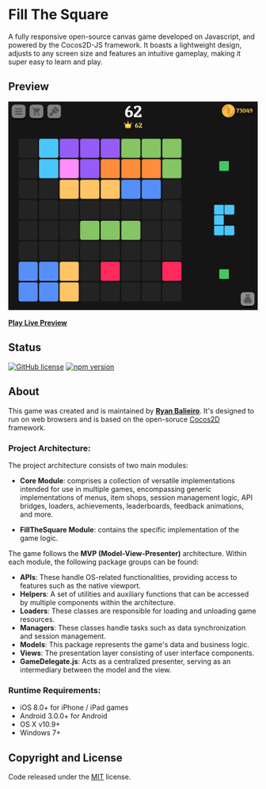 # Fill The Square

A fully responsive open-source canvas game developed on Javascript, and powered by the Cocos2D-JS framework. It boasts a lightweight design, adjusts to any screen size and features an intuitive gameplay, making it super easy to learn and play.

## Preview
![alt tag1](screenshots/gameplay.png)

**[Play Live Preview](https://ryanbalieiro.github.io/fill-the-square/)**

## Status

[![GitHub license](https://img.shields.io/badge/license-MIT-blue.svg)](https://raw.githubusercontent.com/StartBootstrap/startbootstrap-agency/master/LICENSE)
[![npm version](https://img.shields.io/npm/v/startbootstrap-agency.svg)](https://www.npmjs.com/package/startbootstrap-agency)

## About

This game was created and is maintained by **[Ryan Balieiro](https://ryanbalieiro.com/)**. It's designed to run on web browsers and  is based on the open-soruce [Cocos2D](https://github.com/cocos2d/cocos2d-x) framework.

### Project Architecture:

The project architecture consists of two main modules:

- **Core Module**: comprises a collection of versatile implementations intended for use in multiple games, encompassing generic implementations of menus, item shops, session management logic, API bridges, loaders, achievements, leaderboards, feedback animations, and more.

- **FillTheSquare Module**: contains the specific implementation of the game logic.

The game follows the **MVP (Model-View-Presenter)** architecture. Within each module, the following package groups can be found:

- **APIs**: These handle OS-related functionalities, providing access to features such as the native viewport.
- **Helpers**: A set of utilities and auxiliary functions that can be accessed by multiple components within the architecture.
- **Loaders**: These classes are responsible for loading and unloading game resources.
- **Managers**: These classes handle tasks such as data synchronization and session management.
- **Models**: This package represents the game's data and business logic.
- **Views**: The presentation layer consisting of user interface components.
- **GameDelegate.js**: Acts as a centralized presenter, serving as an intermediary between the model and the view.

### Runtime Requirements:

- iOS 8.0+ for iPhone / iPad games
- Android 3.0.0+ for Android
- OS X v10.9+
- Windows 7+


## Copyright and License

Code released under the [MIT](https://github.com/StartBootstrap/startbootstrap-agency/blob/master/LICENSE) license.